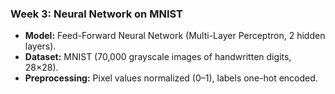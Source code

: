 ### Week 3: Neural Network on MNIST

* **Model:** Feed-Forward Neural Network (Multi-Layer Perceptron, 2 hidden layers).
* **Dataset:** MNIST (70,000 grayscale images of handwritten digits, 28×28).
* **Preprocessing:** Pixel values normalized (0–1), labels one-hot encoded.
